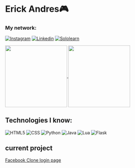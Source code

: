 <h1>Erick Andres🎮</h1>   
<h3>My network:</h3>

[![Instagram](https://img.shields.io/badge/Instagram-E4405F?style=for-the-badge&logo=instagram&logoColor=white)](https://www.instagram.com/erick_aaooii/)
[![Linkedin](https://img.shields.io/badge/LinkedIn-0077B5?style=for-the-badge&logo=linkedin&logoColor=white)](https://www.linkedin.com/in/erick-aaooii/)
[![Sololearn](https://img.shields.io/badge/-Sololearn-3a464b?style=for-the-badge&logo=Sololearn&logoColor=white)](https://www.sololearn.com/pt/profile/31685044)

<a href="https://github.com/Erick-aaooii/github-readme-stats">
  <img height=200 align="center" src="https://github-readme-stats.vercel.app/api?username=Erick-aaooii" />
</a>
<a href="https://github.com/Erick-aaooii/convoychat">
  <img height=200 align="center" src="https://github-readme-stats.vercel.app/api/top-langs?username=Erick-aaooii&layout=compact&langs_count=8&card_width=320" />
</a>

## Technologies I know:
<div style="display: inline-block">
  <img align="center" alt="HTML5" src="https://img.shields.io/badge/HTML-239120?style=for-the-badge&logo=html5&logoColor=yellow">
  <img align="center" alt="CSS" src="https://img.shields.io/badge/CSS-239120?&style=for-the-badge&logo=css3&logoColor=white">
  <img align="center" alt="Python" src="https://img.shields.io/badge/Python-14354C?style=for-the-badge&logo=Python&logoColor=white">
  <img align="center" alt="Java" src="https://img.shields.io/badge/Java-ED8B00?style=for-the-badge&logo=openjdk&logoColor=white">
  <img align="center" alt="Lua" src="https://img.shields.io/badge/Lua-2C2D72?style=for-the-badge&logo=lua&logoColor=white">
  <img align="center" alt="Flask" src="https://img.shields.io/badge/Flask-000000?style=for-the-badge&logo=flask&logoColor=white">

## current project
<a href="https://github.com/Erick-aaooii/Facebook_Clone_Using_Flask">Facebook Clone login page</a>
